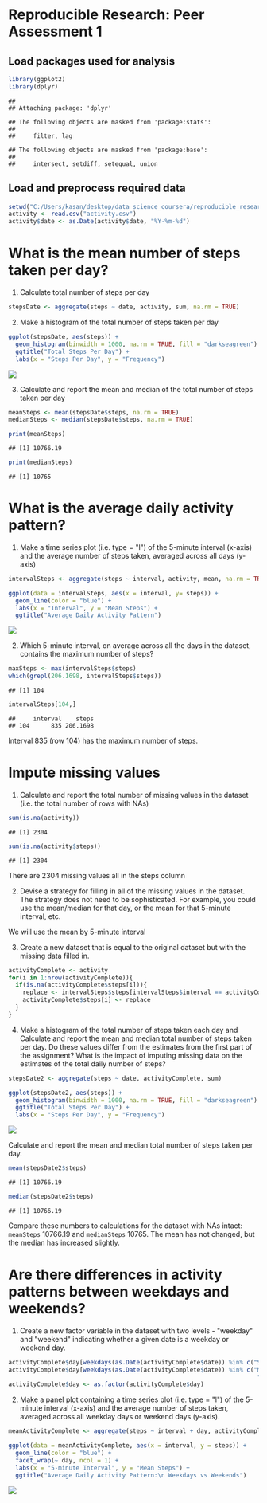 # Reproducible Research: Peer Assessment 1


## Load packages used for analysis

```r
library(ggplot2)
library(dplyr)
```

```
## 
## Attaching package: 'dplyr'
```

```
## The following objects are masked from 'package:stats':
## 
##     filter, lag
```

```
## The following objects are masked from 'package:base':
## 
##     intersect, setdiff, setequal, union
```

## Load and preprocess required data

```r
setwd("C:/Users/kasan/desktop/data_science_coursera/reproducible_research/assignment1/RepData_PeerAssessment1-master")
activity <- read.csv("activity.csv")
activity$date <- as.Date(activity$date, "%Y-%m-%d")
```

# What is the mean number of steps taken per day?

1. Calculate total number of steps per day

```r
stepsDate <- aggregate(steps ~ date, activity, sum, na.rm = TRUE)
```

2. Make a histogram of the total number of steps taken per day

```r
ggplot(stepsDate, aes(steps)) + 
  geom_histogram(binwidth = 1000, na.rm = TRUE, fill = "darkseagreen") + 
  ggtitle("Total Steps Per Day") + 
  labs(x = "Steps Per Day", y = "Frequency")
```

![](PA1_template_files/figure-html/unnamed-chunk-4-1.png)<!-- -->

3. Calculate and report the mean and median of the total number of steps taken per day

```r
meanSteps <- mean(stepsDate$steps, na.rm = TRUE)
medianSteps <- median(stepsDate$steps, na.rm = TRUE)
```

```r
print(meanSteps)
```

```
## [1] 10766.19
```

```r
print(medianSteps)
```

```
## [1] 10765
```

# What is the average daily activity pattern?

1. Make a time series plot (i.e. type = "l") of the 5-minute interval (x-axis) and the average number of steps taken, averaged across all days (y-axis)


```r
intervalSteps <- aggregate(steps ~ interval, activity, mean, na.rm = TRUE)

ggplot(data = intervalSteps, aes(x = interval, y= steps)) + 
  geom_line(color = "blue") +
  labs(x = "Interval", y = "Mean Steps") +
  ggtitle("Average Daily Activity Pattern")
```

![](PA1_template_files/figure-html/unnamed-chunk-7-1.png)<!-- -->

2. Which 5-minute interval, on average across all the days in the dataset, contains the maximum number of steps?

```r
maxSteps <- max(intervalSteps$steps)
which(grepl(206.1698, intervalSteps$steps))
```

```
## [1] 104
```

```r
intervalSteps[104,]
```

```
##     interval    steps
## 104      835 206.1698
```
Interval 835 (row 104) has the maximum number of steps.

# Impute missing values

1. Calculate and report the total number of missing values in the dataset (i.e. the total number of rows with NAs)

```r
sum(is.na(activity))
```

```
## [1] 2304
```

```r
sum(is.na(activity$steps))
```

```
## [1] 2304
```
There are 2304 missing values all in the steps column

2. Devise a strategy for filling in all of the missing values in the dataset. The strategy does not need to be sophisticated. For example, you could use the mean/median for that day, or the mean for that 5-minute interval, etc.

We will use the mean by 5-minute interval

3. Create a new dataset that is equal to the original dataset but with the missing data filled in.

```r
activityComplete <- activity 
for(i in 1:nrow(activityComplete)){
  if(is.na(activityComplete$steps[i])){
    replace <- intervalSteps$steps[intervalSteps$interval == activityComplete$interval[i]];
    activityComplete$steps[i] <- replace
  }
}
```

4. Make a histogram of the total number of steps taken each day and Calculate and report the mean and median total number of steps taken per day. Do these values differ from the estimates from the first part of the assignment? What is the impact of imputing missing data on the estimates of the total daily number of steps?


```r
stepsDate2 <- aggregate(steps ~ date, activityComplete, sum)

ggplot(stepsDate2, aes(steps)) + 
  geom_histogram(binwidth = 1000, na.rm = TRUE, fill = "darkseagreen") + 
  ggtitle("Total Steps Per Day") + 
  labs(x = "Steps Per Day", y = "Frequency")
```

![](PA1_template_files/figure-html/unnamed-chunk-11-1.png)<!-- -->

Calculate and report the mean and median total number of steps taken per day.

```r
mean(stepsDate2$steps)
```

```
## [1] 10766.19
```

```r
median(stepsDate2$steps)
```

```
## [1] 10766.19
```
Compare these numbers to calculations for the dataset with NAs intact: `meanSteps` 10766.19 and `medianSteps` 10765. The mean has not changed, but the median has increased slightly.

# Are there differences in activity patterns between weekdays and weekends?

1. Create a new factor variable in the dataset with two levels - "weekday" and "weekend" indicating whether a given date is a weekday or weekend day.

```r
activityComplete$day[weekdays(as.Date(activityComplete$date)) %in% c("Saturday","Sunday")] <- "weekend"
activityComplete$day[weekdays(as.Date(activityComplete$date)) %in% c("Monday", "Tuesday", "Wednesday", 
                                                                      "Thursday", "Friday")] <- "weekday"
activityComplete$day <- as.factor(activityComplete$day)
```

2. Make a panel plot containing a time series plot (i.e. type = "l") of the 5-minute interval (x-axis) and the average number of steps taken, averaged across all weekday days or weekend days (y-axis).

```r
meanActivityComplete <- aggregate(steps ~ interval + day, activityComplete, mean)

ggplot(data = meanActivityComplete, aes(x = interval, y = steps)) + 
  geom_line(color = "blue") +
  facet_wrap(~ day, ncol = 1) +
  labs(x = "5-minute Interval", y = "Mean Steps") +
  ggtitle("Average Daily Activity Pattern:\n Weekdays vs Weekends")
```

![](PA1_template_files/figure-html/unnamed-chunk-14-1.png)<!-- -->

